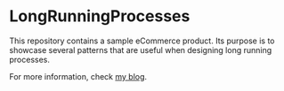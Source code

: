 # LongRunningProcesses
This repository contains a sample eCommerce product. Its purpose is to showcase several patterns that are useful when designing long running processes.

For more information, check [my blog](https://www.simpleorientedarchitecture.com/tag/long-running-process/).
